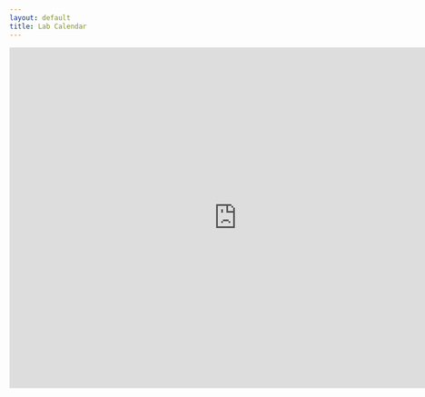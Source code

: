 ```yaml
---
layout: default
title: Lab Calendar
---
```


<div class="span9">
<iframe src="https://calendar.google.com/calendar/embed?src=stochiisc%40gmail.com&ctz=Asia%2FKolkata" style="border: 0" width="800" height="600" frameborder="0" scrolling="no"></iframe>
</div><!--/span-->
